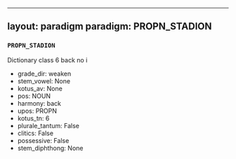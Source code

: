 
---
layout: paradigm
paradigm: PROPN_STADION
---
### ` PROPN_STADION `

Dictionary class 6 back no i
* grade_dir: weaken
* stem_vowel: None
* kotus_av: None
* pos: NOUN
* harmony: back
* upos: PROPN
* kotus_tn: 6
* plurale_tantum: False
* clitics: False
* possessive: False
* stem_diphthong: None
